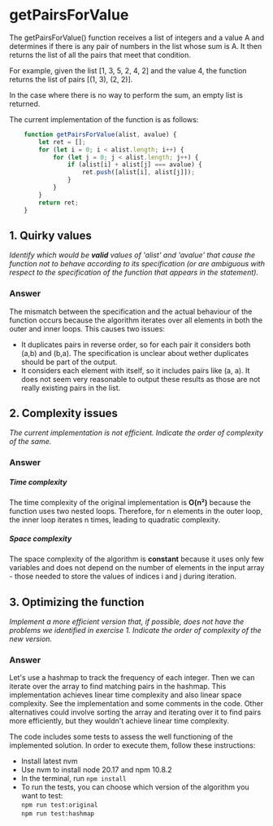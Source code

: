 # getPairsForValue

<p>The getPairsForValue() function receives a list of integers and a value A and determines if there is any pair of numbers in the list whose sum is A. It then returns the list of all the pairs that meet that condition.</p>
<p>For example, given the list [1, 3, 5, 2, 4, 2] and the value 4, the function returns the list of pairs [(1, 3), (2, 2)].</p>
<p>In the case where there is no way to perform the sum, an empty list is returned.</p>
<p>The current implementation of the function is as follows:</p>

```javascript
    function getPairsForValue(alist, avalue) {
        let ret = [];
        for (let i = 0; i < alist.length; i++) {
            for (let j = 0; j < alist.length; j++) {
                if (alist[i] + alist[j] === avalue) {
                    ret.push([alist[i], alist[j]]);
                }
            }
        }
        return ret;
    }
```

## 1. Quirky values
<p><i>Identify which would be <b>valid</b> values of 'alist' and 'avalue' that cause the function not to behave according to its specification (or are ambiguous with respect to the specification of the function that appears in the statement).</i></p>

### Answer
<p>The mismatch between the specification and the actual behaviour of the function occurs because the algorithm iterates over all elements in both the outer and inner loops. This causes two issues:</p>
<ul>
<li>It duplicates pairs in reverse order, so for each pair it considers both (a,b) and (b,a). The specification is unclear about wether duplicates should be part of the output.</li>
<li>It considers each element with itself, so it includes pairs like (a, a). It does not seem very reasonable to output these results as those are not really existing pairs in the list.</li>
</ul>

## 2. Complexity issues
<p><i>The current implementation is not efficient. Indicate the order of complexity of the same.</i></p>

### Answer

##### Time complexity
<p>The time complexity of the original implementation is <b>O(n²)</b> because the function uses two nested loops. Therefore, for n elements in the outer loop, the inner loop iterates n times, leading to quadratic complexity.</p>

##### Space complexity
<p>The space complexity of the algorithm is <b>constant</b> because it uses only few variables and does not depend on the number of elements in the input array - those needed to store the values of indices i and j during iteration.</p>

## 3. Optimizing the function
<p><i>Implement a more efficient version that, if possible, does not have the problems we identified in exercise 1. Indicate the order of complexity of the new version.</i></p>

### Answer
<p>Let's use a hashmap to track the frequency of each integer. Then we can iterate over the array to find matching pairs in the hashmap. This implementation achieves linear time complexity and also linear space complexity. See the implementation and some comments in the code. Other alternatives could involve sorting the array and iterating over it to find pairs more efficiently, but they wouldn't achieve linear time complexity.<p>
<p>

<p>The code includes some tests to assess the well functioning of the implemented solution. In order to execute them, follow these instructions:</p>
<ul>
<li>Install latest nvm</li>
<li>Use nvm to install node 20.17 and npm 10.8.2</li>
<li>In the terminal, run <code>npm install</code></li>
<li>To run the tests, you can choose which version of the algorithm you want to test:<br>
<code>npm run test:original</code><br>
<code>npm run test:hashmap</code><br>
</li>
</ul>